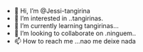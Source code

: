 - 👋 Hi, I’m @Jessi-tangirina
- 👀 I’m interested in ..tangirinas.
- 🌱 I’m currently learning tangirinas...
- 💞️ I’m looking to collaborate on .ninguem..
- 📫 How to reach me ...nao me deixe nada

<!---
Jessi-tangirina/Jessi-tangirina is a ✨ special ✨ repository because its `README.md` (this file) appears on your GitHub profile.
You can click the Preview link to take a look at your changes.
--->
